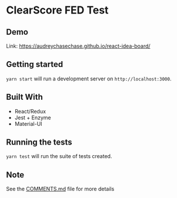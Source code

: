 # ClearScore FED Test

## Demo

Link: https://audreychasechase.github.io/react-idea-board/

## Getting started
`yarn start` will run a development server on `http://localhost:3000`.  

## Built With

* React/Redux
* Jest + Enzyme
* Material-UI

## Running the tests

`yarn test` will run the suite of tests created.

## Note

See the [COMMENTS.md](COMMENTS.md) file for more details
